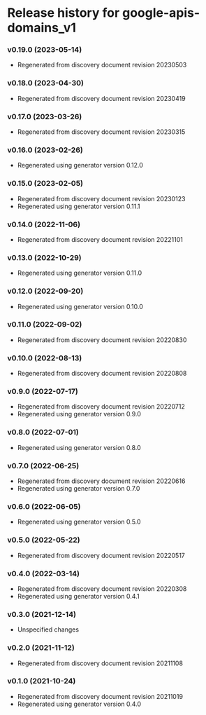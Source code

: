 # Release history for google-apis-domains_v1

### v0.19.0 (2023-05-14)

* Regenerated from discovery document revision 20230503

### v0.18.0 (2023-04-30)

* Regenerated from discovery document revision 20230419

### v0.17.0 (2023-03-26)

* Regenerated from discovery document revision 20230315

### v0.16.0 (2023-02-26)

* Regenerated using generator version 0.12.0

### v0.15.0 (2023-02-05)

* Regenerated from discovery document revision 20230123
* Regenerated using generator version 0.11.1

### v0.14.0 (2022-11-06)

* Regenerated from discovery document revision 20221101

### v0.13.0 (2022-10-29)

* Regenerated using generator version 0.11.0

### v0.12.0 (2022-09-20)

* Regenerated using generator version 0.10.0

### v0.11.0 (2022-09-02)

* Regenerated from discovery document revision 20220830

### v0.10.0 (2022-08-13)

* Regenerated from discovery document revision 20220808

### v0.9.0 (2022-07-17)

* Regenerated from discovery document revision 20220712
* Regenerated using generator version 0.9.0

### v0.8.0 (2022-07-01)

* Regenerated using generator version 0.8.0

### v0.7.0 (2022-06-25)

* Regenerated from discovery document revision 20220616
* Regenerated using generator version 0.7.0

### v0.6.0 (2022-06-05)

* Regenerated using generator version 0.5.0

### v0.5.0 (2022-05-22)

* Regenerated from discovery document revision 20220517

### v0.4.0 (2022-03-14)

* Regenerated from discovery document revision 20220308
* Regenerated using generator version 0.4.1

### v0.3.0 (2021-12-14)

* Unspecified changes

### v0.2.0 (2021-11-12)

* Regenerated from discovery document revision 20211108

### v0.1.0 (2021-10-24)

* Regenerated from discovery document revision 20211019
* Regenerated using generator version 0.4.0

